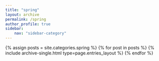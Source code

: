 ```yaml
---
title: "spring"
layout: archive
permalink: /spring
author_profile: true
sidebar:
    nav: "sidebar-category"
---
```


{% assign posts = site.categories.spring %}
{% for post in posts %} {% include archive-single.html type=page.entries_layout %} {% endfor %}